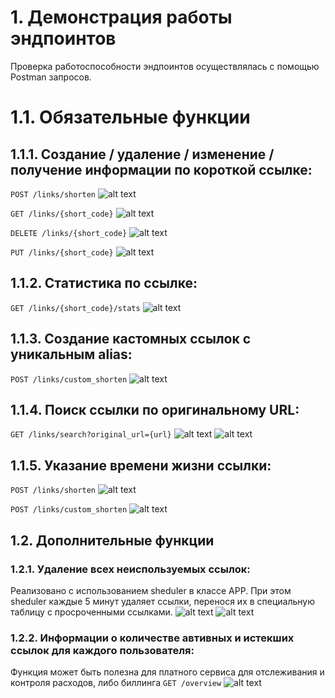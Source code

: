 
# 1. Демонстрация работы эндпоинтов
Проверка работоспособности эндпоинтов осуществлялась с помощью Postman запросов.
# 1.1. Обязательные функции
## 1.1.1. Создание / удаление / изменение / получение информации по короткой ссылке:
`POST /links/shorten`
![alt text](image.png)

`GET /links/{short_code}`
![alt text](image-1.png)

`DELETE /links/{short_code}`
![alt text](image-2.png)

`PUT /links/{short_code}`
![alt text](image-4.png)

## 1.1.2. Статистика по ссылке:
`GET /links/{short_code}/stats`
![alt text](image-5.png)

## 1.1.3. Создание кастомных ссылок с уникальным alias:
`POST /links/custom_shorten`
![alt text](image-6.png)

## 1.1.4. Поиск ссылки по оригинальному URL:
`GET /links/search?original_url={url}`
![alt text](image-7.png)
![alt text](image-8.png)

## 1.1.5. Указание времени жизни ссылки:
`POST /links/shorten`
![alt text](image-9.png)

`POST /links/custom_shorten`
![alt text](image-10.png)

## 1.2. Дополнительные функции
### 1.2.1. Удаление всех неиспользуемых ссылок:
Реализовано с использованием sheduler в классе APP. При этом sheduler каждые 5 минут удаляет ссылки, перенося их в специальную таблицу с просроченными ссылками.
![alt text](image-11.png)
![alt text](image-12.png)

### 1.2.2. Информации о количестве автивных и истекших ссылок для каждого пользователя:
Функция может быть полезна для платного сервиса для отслеживания и контроля расходов, либо биллинга
`GET /overview`
![alt text](image-13.png)